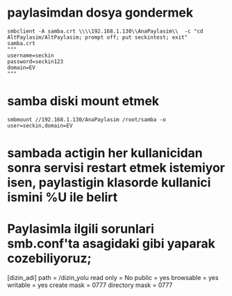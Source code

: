 # paylasimdan dosya gondermek
    smbclient -A samba.crt \\\\192.168.1.130\\AnaPaylasim\\  -c "cd AltPaylasim/AltPaylasim; prompt off; put seckintest; exit"
    samba.crt
    """
    username=seckin
    password=seckin123
    domain=EV
    """

# samba diski mount etmek
    smbmount //192.168.1.130/AnaPaylasim /root/samba -o user=seckin,domain=EV

# sambada actigin her kullanicidan sonra servisi restart etmek istemiyor isen, paylastigin klasorde kullanici ismini %U ile belirt

# Paylasimla ilgili sorunlari smb.conf'ta asagidaki gibi yaparak cozebiliyoruz;
[dizin_adi]
        path = /dizin_yolu
        read only = No
        public = yes
        browsable = yes
        writable = yes
        create mask = 0777
        directory mask = 0777
